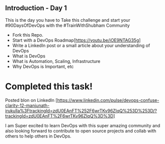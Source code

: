 ## Introduction - Day 1

This is the day you have to Take this challenge and start your #90DaysOfDevOps with the #TrainWithShubham Community

- Fork this Repo.
- Start with a DevOps Roadmap[https://youtu.be/iOE9NTAG35g]
- Write a LinkedIn post or a small article about your understanding of DevOps
 - What is DevOps
 - What is Automation, Scaling, Infrastructure
 - Why DevOps is Important, etc
 

 # Completed this task! 

 Posted blon on LinkedIn [https://www.linkedin.com/pulse/devops-confuse-clarity-12-manjunath-irukulla%3FtrackingId=zdU0EAnFT%252F6wrTKv96ZIqQ%253D%253D/?trackingId=zdU0EAnFT%2F6wrTKv96ZIqQ%3D%3D]

 I am Super excited to learn DevOps with this super amazing community and also looking forward to contribute to open source projects and collab with others to help others in DevOps. 



